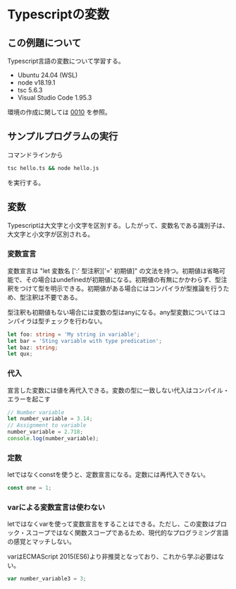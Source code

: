 # Typescriptの変数
## この例題について

Typescript言語の変数について学習する。
- Ubuntu 24.04 (WSL)
- node v18.19.1
- tsc 5.6.3
- Visual Studio Code 1.95.3

環境の作成に関しては [0010](../0010_install_nodejs/README.md) を参照。
## サンプルプログラムの実行
コマンドラインから
```sh
tsc hello.ts && node hello.js
```
を実行する。
## 変数
Typescriptは大文字と小文字を区別する。したがって、変数名である識別子は、大文字と小文字が区別される。
### 変数宣言
変数宣言は "let 変数名 [':' 型注釈]['=' 初期値]" の文法を持つ。初期値は省略可能で、その場合はundefinedが初期値になる。初期値の有無にかかわらず、型注釈をつけて型を明示できる。初期値がある場合にはコンパイラが型推論を行うため、型注釈は不要である。

型注釈も初期値もない場合には変数の型はanyになる。any型変数についてはコンパイラは型チェックを行わない。
```ts
let foo: string = 'My string in variable';
let bar = 'Sting variable with type predication';
let baz: string;
let qux;
```

### 代入
宣言した変数には値を再代入できる。変数の型に一致しない代入はコンパイル・エラーを起こす

```ts
// Number variable
let number_variable = 3.14;
// Assignment to variable
number_variable = 2.718;
console.log(number_variable);

```
### 定数
letではなくconstを使うと、定数宣言になる。定数には再代入できない。
```ts
const one = 1;
```
### varによる変数宣言は使わない
letではなくvarを使って変数宣言をすることはできる。ただし、この変数はブロック・スコープではなく関数スコープであるため、現代的なプログラミング言語の感覚とマッチしない。

varはECMAScript 2015(ES6)より非推奨となっており、これから学ぶ必要はない。

```ts
var number_variable3 = 3;
```
